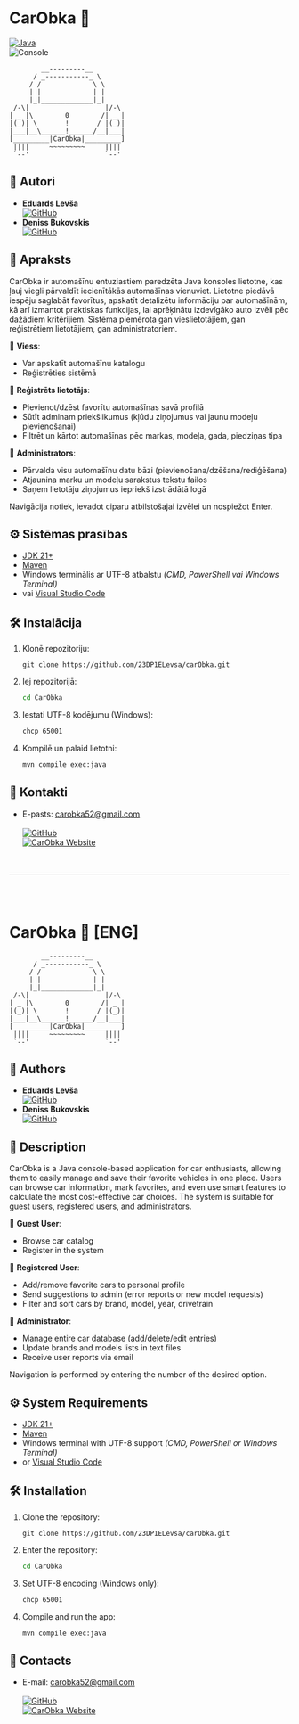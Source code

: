 # CarObka 🚗

[![Java](https://img.shields.io/badge/Java-%23ED8B00.svg?logo=openjdk&logoColor=white)](#) <br>
![Console](https://img.shields.io/badge/Platform-Console-lightgrey)

```
        __---------__
      / _-----------_ \
     / /             \ \
     | |             | |
     |_|_____________|_|
 /-\|                   |/-\
| _ |\        0        /| _ |
|(_)| \       !       / |(_)|
|___|__\______!______/__|___|
[_________|CarObka|_________] 
 ||||     ~~~~~~~~~     ||||
 `--'                   `--' 
 ```

## 👥  Autori

- **Eduards Levša** <br> [![GitHub](https://img.shields.io/badge/GitHub-%23121011.svg?logo=github&logoColor=white)](https://github.com/23DP1ELevsa)
- **Deniss Bukovskis** <br> [![GitHub](https://img.shields.io/badge/GitHub-%23121011.svg?logo=github&logoColor=white)](https://github.com/23DP1DBuko)

## 📝 Apraksts

CarObka ir automašīnu entuziastiem paredzēta Java konsoles lietotne, kas ļauj viegli pārvaldīt iecienītākās automašīnas vienuviet. Lietotne piedāvā iespēju saglabāt favorītus, apskatīt detalizētu informāciju par automašīnām, kā arī izmantot praktiskas funkcijas, lai aprēķinātu izdevīgāko auto izvēli pēc dažādiem kritērijiem. Sistēma piemērota gan vieslietotājiem, gan reģistrētiem lietotājiem, gan administratoriem.

🔹 **Viess**:
- Var apskatīt automašīnu katalogu
- Reģistrēties sistēmā

🔹 **Reģistrēts lietotājs**:
- Pievienot/dzēst favorītu automašīnas savā profilā
- Sūtīt adminam priekšlikumus (kļūdu ziņojumus vai jaunu modeļu pievienošanai)
- Filtrēt un kārtot automašīnas pēc markas, modeļa, gada, piedziņas tipa

🔹 **Administrators**:
- Pārvalda visu automašīnu datu bāzi (pievienošana/dzēšana/rediģēšana)
- Atjaunina marku un modeļu sarakstus tekstu failos
- Saņem lietotāju ziņojumus iepriekš izstrādātā logā

Navigācija notiek, ievadot ciparu atbilstošajai izvēlei un nospiežot Enter.

## ⚙️ Sistēmas prasības

- [JDK 21+](https://adoptium.net/)
- [Maven](https://maven.apache.org/)
- Windows terminālis ar UTF-8 atbalstu *(CMD, PowerShell vai Windows Terminal)*
- vai [Visual Studio Code](https://code.visualstudio.com/)

## 🛠  Instalācija

1. Klonē repozitoriju:
   ```console
   git clone https://github.com/23DP1ELevsa/carObka.git
   ```
2. Iej repozitorijā:
   ```bash
   cd CarObka
   ```
3. Iestati UTF-8 kodējumu (Windows):
    ```bash
    chcp 65001
    ```
4. Kompilē un palaid lietotni:
   ```bash
   mvn compile exec:java
   ```
    
## 📩  Kontakti

- E-pasts: carobka52@gmail.com <br><br>
[![GitHub](https://img.shields.io/badge/GitHub-CarObka_weblapa-181717?style=flat-square&logo=github)](https://github.com/23DP1DBuko/carObka-website) <br>
[![CarObka Website](https://img.shields.io/badge/CarObka%20Weblapa-4285F4?logo=GoogleChrome&logoColor=white)](https://23dp1dbuko.github.io/carObka-website/) <br><br><br>


---
<br><br>

# CarObka 🚗 [ENG]

```
        __---------__
      / _-----------_ \
     / /             \ \
     | |             | |
     |_|_____________|_|
 /-\|                   |/-\
| _ |\        0        /| _ |
|(_)| \       !       / |(_)|
|___|__\______!______/__|___|
[_________|CarObka|_________] 
 ||||     ~~~~~~~~~     ||||
 `--'                   `--' 
 ```

## 👥  Authors

- **Eduards Levša** <br> [![GitHub](https://img.shields.io/badge/GitHub-%23121011.svg?logo=github&logoColor=white)](https://github.com/23DP1ELevsa)
- **Deniss Bukovskis** <br> [![GitHub](https://img.shields.io/badge/GitHub-%23121011.svg?logo=github&logoColor=white)](https://github.com/23DP1DBuko)

## 📝 Description

CarObka is a Java console-based application for car enthusiasts, allowing them to easily manage and save their favorite vehicles in one place. Users can browse car information, mark favorites, and even use smart features to calculate the most cost-effective car choices. The system is suitable for guest users, registered users, and administrators.

🔹 **Guest User**:
- Browse car catalog
- Register in the system

🔹 **Registered User**:
- Add/remove favorite cars to personal profile
- Send suggestions to admin (error reports or new model requests)
- Filter and sort cars by brand, model, year, drivetrain

🔹 **Administrator**:
- Manage entire car database (add/delete/edit entries)
- Update brands and models lists in text files
- Receive user reports via email

Navigation is performed by entering the number of the desired option.

## ⚙️ System Requirements

- [JDK 21+](https://adoptium.net/)
- [Maven](https://maven.apache.org/)
- Windows terminal with UTF-8 support *(CMD, PowerShell or Windows Terminal)*
- or [Visual Studio Code](https://code.visualstudio.com/)

## 🛠️ Installation

1. Clone the repository:
   ```console
   git clone https://github.com/23DP1ELevsa/carObka.git
   ```
2. Enter the repository:
   ```bash
   cd CarObka
   ```
3. Set UTF-8 encoding (Windows only):
    ```bash
    chcp 65001
    ```
4. Compile and run the app:
   ```bash
   mvn compile exec:java
   ```

## 📩  Contacts

- E-mail: carobka52@gmail.com <br><br>
[![GitHub](https://img.shields.io/badge/GitHub-CarObka_website-181717?style=flat-square&logo=github)](https://github.com/23DP1DBuko/carObka-website) <br>
[![CarObka Website](https://img.shields.io/badge/CarObka%20Website-4285F4?logo=GoogleChrome&logoColor=white)](https://23dp1dbuko.github.io/carObka-website/) <br><br><br>

